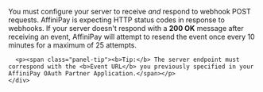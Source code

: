 <div class="method-area">
  <div class="method-copy">
    <div class="method-copy-padding">
      <p>You must configure your server to receive <em>and</em> respond to webhook POST requests. AffiniPay is expecting HTTP status codes in response to webhooks. If your server doesn't respond with a <b>200 OK</b> message after receiving an event, AffiniPay will attempt to resend the event once every 10 minutes for a maximum of 25 attempts.</p>

      <p><span class="panel-tip"><b>Tip:</b> The server endpoint must correspond with the <b>Event URL</b> you previously specified in your AffiniPay OAuth Partner Application.</span></p>
    </div>
  </div>
</div>
